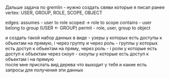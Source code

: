 
Дальше задача по gremlin - нужно создать свяви которые я писал ранее  
vertex: USER, GROUP, ROLE, SCOPE, OBJECT  


edges: assumes - user to role scoped -> role to scope contains - user belong to group 
(USER <- GROUP) permit - role, user, group to object  

и создать такой набор данных в виде - узеры у которых есть доступы к объектам на прямую, i
через группу и через роль - группы у которых есть доступ к объектам на пряму, через роль - i
роли у которые есть доступ к объектам через скоуп - скоупы у которые есть доступ к объектам i
на прямую  
после мне прислать вид дерева что выходит у тебя и какие есть запросы для получения эти данных
